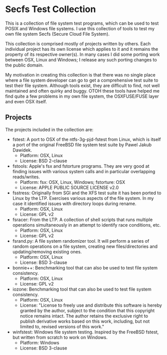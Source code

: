 # Secfs Test Collection

This is a collection of file system test programs, which can be used to test POSIX and Windows file systems. I use this collection of tools to test my own file system Secfs (Secure Cloud File System).

This collection is comprised mostly of projects written by others. Each individual project has its own license which applies to it and it remains the property of its respective owner(s). In many cases I did some porting work between OSX, Linux and Windows; I release any such porting changes to the public domain.

My motivation in creating this collection is that there was no single place where a file system developer can go to get a comprehensive test suite to test their file system. Although tools exist, they are difficult to find, not well maintained and often quirky and buggy. OTOH these tools have helped me find quite a few problems in my own file system, the OSXFUSE/FUSE layer and even OSX itself.

## Projects

The projects included in the collection are:

- fstest: A port to OSX of the ntfs-3g-pjd-fstest from Linux, which is itself a port of the original FreeBSD file system test suite by Pawel Jakub Dawidek.
    - Platform: OSX, Linux
    - License: BSD 2-clause
- fstools: Apple's fsx and fstorture programs. They are very good at finding issues with various system calls and in particular overlapping reads/writes.
    - Platform: fsx: OSX, Linux, Windows; fstorture: OSX
    - License: APPLE PUBLIC SOURCE LICENSE v2.0
- fsstress: Originally from SGI and the XFS test suite it has been ported to Linux by the LTP. Exercises various aspects of the file system. In my case it identified issues with directory loops during rename.
    - Platform: OSX, Linux
    - License: GPL v2
- fsracer: From the LTP. A collection of shell scripts that runs multiple operations simultaneously  in an attempt to identify race conditions, etc.
    - Platform: OSX, Linux
    - License: GPL v2
- fsrand.py: A file system randomizer tool. It will perform a series of random operations on a file system, creating new files/directories and updating/removing existing ones.
    - Platform: OSX, Linux
    - License: BSD 3-clause
- bonnie++: Benchmarking tool that can also be used to test file system consistency.
    - Platform: OSX, Linux
    - License: GPL v2
- iozone: Benchmarking tool that can also be used to test file system consistency.
    - Platform: OSX, Linux
    - License:
    "License to freely use and distribute this software is hereby granted 
    by the author, subject to the condition that this copyright notice 
    remains intact.  The author retains the exclusive right to publish 
    derivative works based on this work, including, but not limited to,
    revised versions of this work."
- winfstest: Windows file system testing. Inspired by the FreeBSD fstest, but written from scratch to work on Windows.
    - Platform: Windows
    - License: BSD 3-clause
